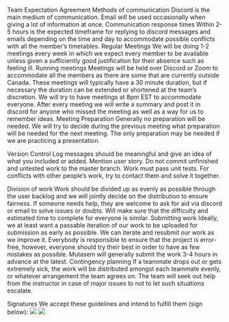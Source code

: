 Team Expectation Agreement
Methods of communication
Discord is the main medium of communication.
Email will be used occasionally when giving a lot of information at once.
Communication response times 
Within 2-5 hours is the expected timeframe for replying to discord messages and emails depending on the time and day to accommodate possible conflicts with all the member’s timetables.
Regular Meetings 
We will be doing 1-2 meetings every week in which we expect every member to be available unless given a sufficiently good justification for their absence such as feeling ill. 
Running meetings 
Meetings will be held over Discord or Zoom to accommodate all the members as there are some that are currently outside Canada. These meetings will typically have a 30 minute duration, but if necessary the duration can be extended or shortened at the team’s discretion.
We will try to have meetings at 8pm EST to accommodate everyone. After every meeting we will write a summary and post it in discord for anyone who missed the meeting as  well as a way for us to remember ideas.
Meeting Preparation
Generally no preparation will be needed. We will try to decide during the previous meeting what preparation will be needed for the next meeting.
The only preparation may be needed if we are practicing a presentation.

Version Control
Log messages should be meaningful and give an idea of what you included or added. Mention user story.
Do not commit unfinished and untested work to the master branch. Work must pass unit tests. For conflicts with other people’s work, try to contact them and solve it together.

Division of work 
Work should be divided up as evenly as possible through the user backlog and we will jointly decide on the distribution to ensure fairness.
If someone needs help, they are welcome to ask for aid via discord or email to solve issues or doubts.
Will make sure that the difficulty and estimated time to complete for everyone is similar.
Submitting work 
Ideally, we at least want a passable iteration of our work to be uploaded for submission as early as possible. We can iterate and resubmit our work as we improve it.
Everybody is responsible to ensure that the project is error-free, however, everyone should try their best in order to have as few mistakes as possible.
Mutasem will generally submit the work 3-4 hours in advance at the latest.
Contingency planning 
If a teammate drops out or gets extremely sick, the work will be distributed amongst each teammate evenly, or whatever arrangement the team agrees on.
 The team will seek out help from the instructor in case of major issues to not to let such situations escalate.




Signatures
We accept these guidelines and intend to fulfill them (sign below): 
<img src="https://drive.google.com/file/d/1wI0gwuprVY6qHE9tGGmY95Oj8p-HpBy3/view?usp=sharing">
<img src="https://drive.google.com/file/d/158xdn05SBshsbomlSQNEXOxUgWhRxgK6/view?usp=sharing">
